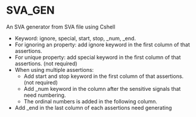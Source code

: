 # SVA_GEN
An SVA generator from SVA file using Cshell
* Keyword: ignore, special, start, stop, _num, _end.
* For ignoring an property: add ignore keyword in the first column of that assertions. 
* For unique property: add special keyword in the first column of that assertions. (not required)
* When using multiple assertions:                     
    + Add start and stop keyword in the first column of that assertions. (not required)
    + Add _num keyword in the column after the sensitive signals that need numbering.
    + The ordinal numbers is added in the following column.
* Add _end in the last column of each assertions need generating
